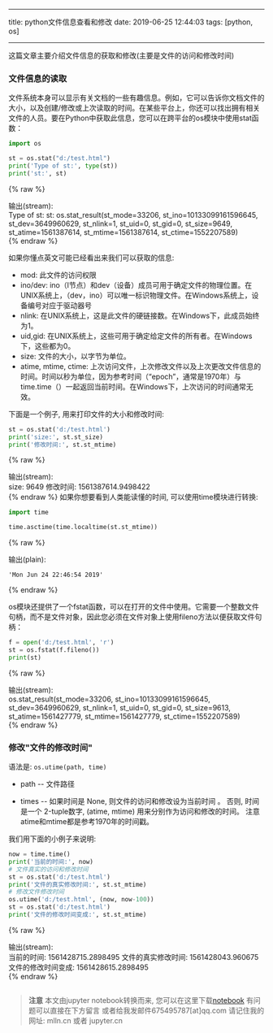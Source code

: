 
---

title: python文件信息查看和修改
date: 2019-06-25 12:44:03
tags: [python, os]

---

这篇文章主要介绍文件信息的获取和修改(主要是文件的访问和修改时间)

<!--more-->

### 文件信息的读取

文件系统本身可以显示有关文档的一些有趣信息。例如，它可以告诉你文档文件的大小，以及创建/修改或上次读取的时间。在某些平台上，你还可以找出拥有相关文件的人员。要在Python中获取此信息，您可以在跨平台的os模块中使用stat函数：


```python
import os

st = os.stat("d:/test.html")
print('Type of st:', type(st))
print('st:', st)
```

{% raw %}
<div class="output" contenteditable="true">
输出(stream):<br>
Type of st: <class 'os.stat_result'>
st: os.stat_result(st_mode=33206, st_ino=10133099161596645, st_dev=3649960629, st_nlink=1, st_uid=0, st_gid=0, st_size=9649, st_atime=1561387614, st_mtime=1561387614, st_ctime=1552207589)

</div>
{% endraw %}

如果你懂点英文可能已经看出来我们可以获取的信息: 

- mod: 此文件的访问权限
- ino/dev: ino（I节点）和dev（设备）成员可用于确定文件的物理位置。在UNIX系统上，（dev，ino）可以唯一标识物理文件。在Windows系统上，设备编号对应于驱动器号
- nlink: 在UNIX系统上，这是此文件的硬链接数。在Windows下，此成员始终为1。
- uid,gid: 在UNIX系统上，这些可用于确定给定文件的所有者。在Windows下，这些都为0。
- size: 文件的大小，以字节为单位。
- atime, mtime, ctime: 上次访问文件，上次修改文件以及上次更改文件信息的时间。时间以秒为单位，因为参考时间（“epoch”，通常是1970年）与time.time（）一起返回当前时间。在Windows下，上次访问的时间通常无效。

下面是一个例子, 用来打印文件的大小和修改时间:


```python
st = os.stat('d:/test.html')
print('size:', st.st_size)
print('修改时间:', st.st_mtime)
```

{% raw %}
<div class="output" contenteditable="true">
输出(stream):<br>
size: 9649
修改时间: 1561387614.9498422

</div>
{% endraw %}
如果你想要看到人类能读懂的时间, 可以使用time模块进行转换:

```python
import time

time.asctime(time.localtime(st.st_mtime))
```




{% raw %}
<div class="output">
输出(plain):<br/>

    'Mon Jun 24 22:46:54 2019'

</div>
{% endraw %}



os模块还提供了一个fstat函数，可以在打开的文件中使用。它需要一个整数文件句柄，而不是文件对象，因此您必须在文件对象上使用fileno方法以便获取文件句柄：


```python
f = open('d:/test.html', 'r')
st = os.fstat(f.fileno())
print(st)
```

{% raw %}
<div class="output" contenteditable="true">
输出(stream):<br>
os.stat_result(st_mode=33206, st_ino=10133099161596645, st_dev=3649960629, st_nlink=1, st_uid=0, st_gid=0, st_size=9613, st_atime=1561427779, st_mtime=1561427779, st_ctime=1552207589)

</div>
{% endraw %}

### 修改"文件的修改时间"

语法是: `os.utime(path, time)`

- path -- 文件路径

- times -- 如果时间是 None, 则文件的访问和修改设为当前时间 。 否则, 时间是一个 2-tuple数字, (atime, mtime) 用来分别作为访问和修改的时间。 注意atime和mtime都是参考1970年的时间戳。

我们用下面的小例子来说明:


```python
now = time.time()
print('当前的时间:', now)
# 文件真实的访问和修改时间
st = os.stat('d:/test.html')
print('文件的真实修改时间:', st.st_mtime)
# 修改文件修改时间
os.utime('d:/test.html', (now, now-100))
st = os.stat('d:/test.html')
print('文件的修改时间变成:', st.st_mtime)

```

{% raw %}
<div class="output" contenteditable="true">
输出(stream):<br>
当前的时间: 1561428715.2898495
文件的真实修改时间: 1561428043.960675
文件的修改时间变成: 1561428615.2898495

</div>
{% endraw %}


```python

```


> **注意**
> 本文由jupyter notebook转换而来, 您可以在这里下载[notebook](python文件信息查看和修改.ipynb)
> 有问题可以直接在下方留言
> 或者给我发邮件675495787[at]qq.com
> 请记住我的网址: mlln.cn 或者 jupyter.cn
